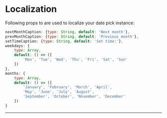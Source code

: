 # Localization

Following props to are used to localize your date pick instance:

```js
nextMonthCaption: {type: String, default: 'Next month'},
prevMonthCaption: {type: String, default: 'Previous month'},
setTimeCaption: {type: String, default: 'Set time:'},
weekdays: {
    type: Array,
    default: () => ([
        'Mon', 'Tue', 'Wed', 'Thu', 'Fri', 'Sat', 'Sun'
    ])
},
months: {
    type: Array,
    default: () => ([
        'January', 'February', 'March', 'April',
        'May', 'June', 'July', 'August',
        'September', 'October', 'November', 'December'
    ])
}
```
---